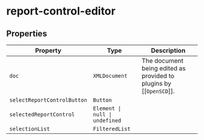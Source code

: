 # report-control-editor

## Properties

| Property                    | Type                           | Description                                      |
|-----------------------------|--------------------------------|--------------------------------------------------|
| `doc`                       | `XMLDocument`                  | The document being edited as provided to plugins by [[`OpenSCD`]]. |
| `selectReportControlButton` | `Button`                       |                                                  |
| `selectedReportControl`     | `Element \| null \| undefined` |                                                  |
| `selectionList`             | `FilteredList`                 |                                                  |
